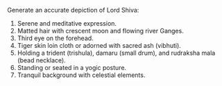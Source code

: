 Generate an accurate depiction of Lord Shiva:
1. Serene and meditative expression.
2. Matted hair with crescent moon and flowing river Ganges.
3. Third eye on the forehead.
4. Tiger skin loin cloth or adorned with sacred ash (vibhuti).
5. Holding a trident (trishula), damaru (small drum), and rudraksha mala (bead necklace).
6. Standing or seated in a yogic posture.
7. Tranquil background with celestial elements.